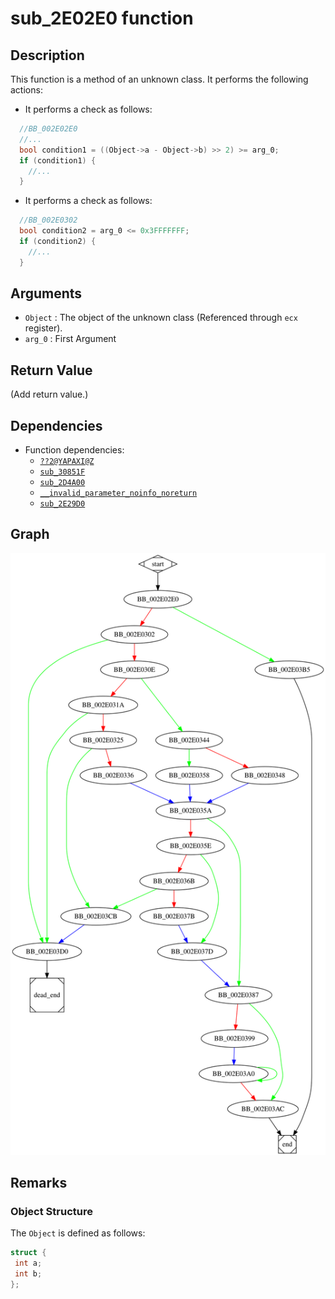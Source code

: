 # sub_2E02E0 function

## Description

This function is a method of an unknown class. It performs the following actions:
* It performs a check as follows:
```c
  //BB_002E02E0
  //...
  bool condition1 = ((Object->a - Object->b) >> 2) >= arg_0;
  if (condition1) {
    //...
  }
```

* It performs a check as follows:
```c
  //BB_002E0302
  bool condition2 = arg_0 <= 0x3FFFFFFF;
  if (condition2) {
    //...
  }
```

## Arguments

* `Object` : The object of the unknown class (Referenced through `ecx` register).
* `arg_0` : First Argument


## Return Value

(Add return value.)

## Dependencies

* Function dependencies:
  * [`??2@YAPAXI@Z`](%3F%3F2%40YAPAXI%40Z.md)
  * [`sub_30851F`](sub_30851F.md)
  * [`sub_2D4A00`](sub_2D4A00.md)
  * [`__invalid_parameter_noinfo_noreturn`](__invalid_parameter_noinfo_noreturn.md)
  * [`sub_2E29D0`](sub_2E29D0.md)

## Graph

![sub_2E02E0 Graph](../svg/sub_2E02E0.svg "sub_2E02E0 Graph")

## Remarks

### Object Structure

The `Object` is defined as follows:

```c
struct {
 int a;
 int b;
};
```

